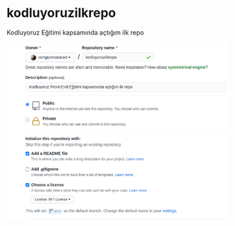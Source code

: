 # kodluyoruzilkrepo
Kodluyoruz Eğitimi kapsamında açtığım ilk repo

![alt](https://raw.githubusercontent.com/Kodluyoruz/taskforce/main/git/odev1/figures/github.png)